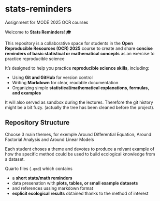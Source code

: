 # stats-reminders
Assignment for MODE 2025 OCR courses

Welcome to **Stats Reminders**! 🎓  

This repository is a collaborative space for students in the **Open Reproducible Resources (OCR) 2025** course to create and share **concise reminders of basic statistical or mathematical concepts** as an exercise to practice reproducible science

It’s designed to help you practice **reproducible science skills**, including:  
- Using **Git and GitHub** for version control  
- Writing **Markdown** for clear, readable documentation  
- Organizing simple **statistical/mathematical  explanations, formulas, and examples**  

It will also served as sandbox during the lectures. Therefore the git history might be a bit fuzy. (actually the tree has been cleaned before the project).



## Repository Structure

Choose 3 main themes, for exemple Around Differential Equation, Around Factorial Analysis  and Around Linear Models

Each student choses a theme and devotes to produce a relvant example of how the specific method could be used to build ecological knowledge from a dataset.

Quarto files (`.qmd`) which contains 
- a **short stats/math reminders**  
- data presenation with  **plots, tables, or small example datasets**
- and references ussing markdown format
- **explicit ecological results** obtained thanks to the method of interest
